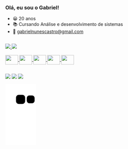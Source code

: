 ### Olá, eu sou o Gabriel!

- 😀 20 anos
- 📚 Cursando Análise e desenvolvimento de sistemas
- 📧 gabrielnunescastro@gmail.com


##
  


<div align="righ">
  <a href="https://github.com/TheGabrieel">
  <img height="180em" src="https://github-readme-stats.vercel.app/api?username=TheGabrieel&show_icons=true&theme=dark&include_all_commits=true&count_private=true"/>
  <img height="180em" src="https://github-readme-stats.vercel.app/api/top-langs/?username=TheGabrieel&layout=compact&langs_count=7&theme=dark"/>
</div>
  
 
 <div style="display: inline_block"><br>
  
  <img align="center" height="30" width="40" src="https://cdn.jsdelivr.net/gh/devicons/devicon/icons/html5/html5-original.svg"/>
  <img align="center" height="30" width="40" src="https://cdn.jsdelivr.net/gh/devicons/devicon/icons/css3/css3-original.svg"/>
  <img align="center" height="30" width="40" src="https://cdn.jsdelivr.net/gh/devicons/devicon/icons/javascript/javascript-original.svg"/>
  <img align="center" height="30" width="40" src="https://cdn.jsdelivr.net/gh/devicons/devicon/icons/firebase/firebase-plain.svg"/>
  <img align="center" height="30" width="40" src="https://cdn.jsdelivr.net/gh/devicons/devicon/icons/angularjs/angularjs-original.svg"/>
          
  </div>
  
  ##
  
 <div>
    <a href="https://www.instagram.com/thegabrieel_/" target="_blank"><img src="https://img.shields.io/badge/-Instagram-%23E4405F?style=for-the-badge&logo=instagram&logoColor=white" target="_blank"></a>
  <a href = "malito:gabrielnunescastro@gmail.com"><img src="https://img.shields.io/badge/-Gmail-%23333?style=for-the-badge&logo=gmail&logoColor=white" target="_blank"></a>
  <a href="https://www.linkedin.com/in/gabriel-nunes-castro-94b1ab57/" target="_blank"><img src="https://img.shields.io/badge/-LinkedIn-%230077B5?style=for-the-badge&logo=linkedin&logoColor=white" target="_blank"></a> 
 </div>
  
  ![snake gif](https://github.com/TheGabrieel/TheGabrieel/blob/output/github-contribution-grid-snake.svg)
  
  
  
  
          
 
  
 
